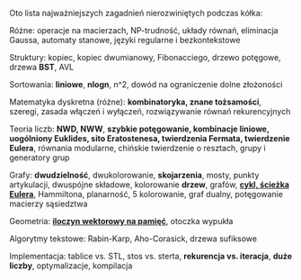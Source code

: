 Oto lista najważniejszych zagadnień nierozwiniętych podczas kółka:

Różne:
operacje na macierzach, NP-trudność, układy równań, eliminacja Gaussa, automaty stanowe, języki regularne i bezkontekstowe

Struktury:
<ub>kopiec</ub>, kopiec dwumianowy, Fibonacciego, drzewo potęgowe, drzewa <b>BST</b>, AVL

Sortowania:
<b>liniowe</b>, <b>nlogn</b>, n^2, dowód na ograniczenie dolne złożoności

Matematyka dyskretna (różne):
<b>kombinatoryka, znane tożsamości</b>, szeregi, zasada włączeń i wyłączeń, rozwiązywanie równań rekurencyjnych

Teoria liczb:
<b>__NWD, NWW__</b>, <b>szybkie potęgowanie, kombinacje liniowe, uogólniony Euklides, sito Eratostenesa, twierdzenia Fermata, twierdzenie Eulera</b>, równania modularne, chińskie twierdzenie o resztach, grupy i generatory grup

Grafy:
<b>dwudzielność</b>, dwukolorowanie, <b>skojarzenia</b>, mosty, punkty artykulacji, dwuspójne składowe, kolorowanie <b>drzew</b>, grafów, <b><u>cykl, ścieżka Eulera</u></b>, Hammiltona, planarność, 5 kolorowanie, graf dualny, potęgowanie macierzy sąsiedztwa

Geometria:
<b><u>iloczyn wektorowy na pamięć</u></b>, otoczka wypukła

Algorytmy tekstowe:
Rabin-Karp, Aho-Corasick, drzewa sufiksowe

Implementacja:
tablice vs. STL, stos vs. sterta, <b>rekurencja vs. iteracja</b>, <b>duże liczby</b>, optymalizacje, kompilacja
